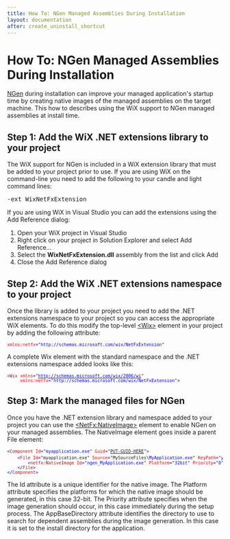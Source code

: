 ```yaml
---
title: How To: NGen Managed Assemblies During Installation
layout: documentation
after: create_uninstall_shortcut
---
```

<h1>How To: NGen Managed Assemblies During Installation</h1>
<p><a target="_blank" href="http://msdn.microsoft.com/magazine/cc163808.aspx">NGen</a> during installation can improve your managed application's startup time by creating native images of the managed assemblies on the target machine. This how to describes using the WiX support to NGen managed assemblies at install time.</p>
<h2>Step 1: Add the WiX .NET extensions library to your project</h2>
<p>The WiX support for NGen is included in a WiX extension library that must be added to your project prior to use. If you are using WiX on the command-line you need to add the following to your candle and light command lines:</p>
<pre>
-ext <span>WixNetFxExtension </span>
</pre>
<p>If you are using WiX in Visual Studio you can add the extensions using the Add Reference dialog:</p>
<ol>
<li>Open your WiX project in Visual Studio</li>
<li>Right click on your project in Solution Explorer and select Add Reference...</li>
<li>Select the <strong>WixNetFxExtension.dll</strong> assembly from the list and click Add</li>
<li>Close the Add Reference dialog</li>
</ol>
<h2>Step 2: Add the WiX .NET extensions namespace to your project</h2>
<p>Once the library is added to your project you need to add the .NET extensions namespace to your project so you can access the appropriate WiX elements. To do this modify the top-level <a href="wix_xsd_wix.htm">&lt;Wix&gt;</a> element in your project by adding the following attribute:</p>
<pre>
<font size="2" color="#FF0000">xmlns:<font size="2" color="#FF0000">netfx</font></font><font size="2" color="#0000FF">=</font><font size="2">"</font><font size="2" color="#0000FF">http://schemas.microsoft.com/wix/NetFxExtension</font><font size="2">"</font>
</pre>
<p>A complete Wix element with the standard namespace and the .NET extensions namespace added looks like this:</p>
<pre>
<font size="2" color="#0000FF">&lt;</font><font size="2" color="#A31515">Wix</font><font size="2" color="#0000FF"> </font><font size="2" color="#FF0000">xmlns</font><font size="2" color="#0000FF">=</font><font size="2">"</font><a href="http://schemas.microsoft.com/wix/2006/wi"><font size="2" color="#0000FF">http://schemas.microsoft.com/wix/2006/wi</font></a><font size="2">"</font>
<font size="2" color="#FF0000">     xmlns:netfx</font><font size="2" color="#0000FF">=</font><font size="2">"</font><font size="2" color="#0000FF">http://schemas.microsoft.com/wix/NetFxExtension</font><font size="2">"</font><font size="2" color="#0000FF">&gt;</font>
</pre>
<h2>Step 3: Mark the managed files for NGen</h2>
<p>Once you have the .NET extension library and namespace added to your project you can use the <a href="netfx_xsd_nativeimage.htm">&lt;NetFx:NativeImage&gt;</a> element to enable NGen on your managed assemblies. The NativeImage element goes inside a parent File element:</p>
<pre>
<font size="2" color="#0000FF">&lt;</font><font size="2" color="#A31515">Component</font><font size="2" color="#0000FF"> </font><font size="2" color="#FF0000">Id</font><font size="2" color="#0000FF">=</font><font size="2">"</font><font size="2" color="#0000FF">myapplication.exe</font><font size="2">"</font><font size="2" color="#0000FF"> </font><font size="2" color="#FF0000">Guid</font><font size="2" color="#0000FF">=</font><font size="2">"<a href="generate_guids.htm">PUT-GUID-HERE</a>"</font><font size="2" color="#0000FF">&gt;
    &lt;</font><font size="2" color="#A31515">File</font><font size="2" color="#0000FF"> </font><font size="2" color="#FF0000">Id</font><font size="2" color="#0000FF">=</font><font size="2">"myapplication.exe"</font><font size="2" color="#0000FF"> </font><font size="2" color="#FF0000">Source</font><font size="2" color="#0000FF">=</font><font size="2">"MySourceFiles</font><font size="2" color="#0000FF">\MyApplication.exe</font><font size="2">"</font><font size="2" color="#0000FF"> </font><font size="2" color="#FF0000">KeyPath</font><font size="2" color="#0000FF">=</font><font size="2">"</font><font size="2" color="#0000FF">yes</font><font size="2">"</font><font size="2" color="#0000FF"> </font><font size="2" color="#FF0000">Checksum</font><font size="2" color="#0000FF">=</font><font size="2">"</font><font size="2" color="#0000FF">yes</font><font size="2">"</font>&gt;<font size="2" color="#0000FF">
        &lt;</font><font size="2" color="#A31515">netfx:NativeImage</font><font size="2" color="#0000FF"> </font><font size="2" color="#FF0000">Id</font><font size="2" color="#0000FF">=</font><font size="2">"</font><font size="2" color="#0000FF">ngen_MyApplication.exe</font><font size="2">"</font><font size="2" color="#0000FF"> </font><font size="2" color="#FF0000">Platform</font><font size="2" color="#0000FF">=</font><font size="2">"</font><font size="2" color="#0000FF">32bit</font><font size="2">"</font><font size="2" color="#0000FF"> </font><font size="2" color="#FF0000">Priority</font><font size="2" color="#0000FF">=</font><font size="2">"</font><font size="2" color="#0000FF">0</font><font size="2">"</font><font size="2" color="#0000FF"> </font><font size="2" color="#FF0000">AppBaseDirectory</font><font size="2" color="#0000FF">=</font><font size="2">"APPLICATIONROOTDIRECTORY"</font><font size="2" color="#0000FF">/&gt;
    &lt;/<font size="2" color="#A31515">File</font>&gt;
&lt;/<font size="2" color="#A31515">Component</font>&gt;</font>
</pre>

The Id attribute is a unique identifier for the native image. The Platform attribute specifies the platforms for which the native image should be generated, in this case 32-bit. The Priority attribute specifies when the image generation should occur, in this case immediately during the setup process. The AppBaseDirectory attribute identifies the directory to use to search for dependent assemblies during the image generation. In this case it is set to the install directory for the application.